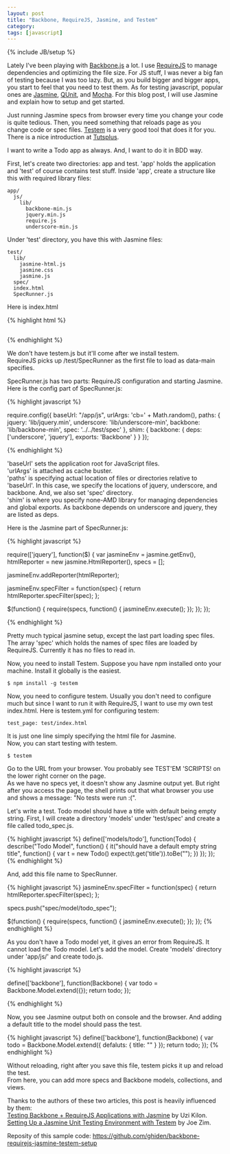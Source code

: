 ```yaml
---
layout: post
title: "Backbone, RequireJS, Jasmine, and Testem"
category: 
tags: [javascript]
---
```

{% include JB/setup %}

Lately I've been playing with [Backbone.js](http://backbonejs.org) a lot. I use [RequireJS]() to manage dependencies and optimizing the file size. For JS stuff, I was never a big fan of testing because I was too lazy. But, as you build bigger and bigger apps, you start to feel that you need to test them. As for testing javascript, popular ones are [Jasmine](http://pivotal.github.com/jasmine/), [QUnit](http://qunitjs.com/), and [Mocha](http://visionmedia.github.com/mocha/). For this blog post, I will use Jasmine and explain how to setup and get started.

Just running Jasmine specs from browser every time you change your code is quite tedious. Then, you need something that reloads page as you change code or spec files. [Testem](https://github.com/airportyh/testem) is a very good tool that does it for you. There is a nice introduction at [Tutsplus](http://net.tutsplus.com/tutorials/javascript-ajax/make-javascript-testing-fun-with-testem/).

I want to write a Todo app as always. And, I want to do it in BDD way.

First, let's create two directories: app and test.
'app' holds the application and 'test' of course contains test stuff.
Inside 'app', create a structure like this with required library files:

    app/
      js/
        lib/
          backbone-min.js
          jquery.min.js
          require.js
          underscore-min.js

Under 'test' directory, you have this with Jasmine files:

    test/
      lib/
        jasmine-html.js
        jasmine.css
        jasmine.js
      spec/
      index.html
      SpecRunner.js

Here is index.html

{% highlight html %}

<!doctype html>
<html lang="en">
<head>
  <meta charset="UTF-8">
  <title>Jasmine Spec Runner</title>
  <link rel="stylesheet" href="/test/lib/jasmine.css">
</head>
<body>
  <div id="sandbox" style="overflow:hidden; height:1px;"></div>
  <script src="/test/lib/jasmine.js"></script>
  <script src="/test/lib/jasmine-html.js"></script>
  <script src="/testem.js"></script>
  <script src="/app/js/lib/require.js" data-main="/test/SpecRunner"></script>
</body>
</html>

{% endhighlight %}

We don't have testem.js but it'll come after we install testem.  
RequireJS picks up /test/SpecRunner as the first file to load as data-main specifies.  

SpecRunner.js has two parts: RequireJS configuration and starting Jasmine.
Here is the config part of SpecRunner.js:

{% highlight javascript %}

require.config({
  baseUrl: "/app/js",
  urlArgs: 'cb=' + Math.random(),
  paths: {
    jquery: 'lib/jquery.min',
    underscore: 'lib/underscore-min',
    backbone: 'lib/backbone-min',
    spec: '../../test/spec'
  },
  shim: {
    backbone: {
      deps: ['underscore', 'jquery'],
      exports: 'Backbone'
    }
  }
});

{% endhighlight %}

'baseUrl' sets the application root for JavaScript files.  
'urlArgs' is attached as cache buster.  
'paths' is specifying actual location of files or directories relative to 'baseUrl'. In this case, we specify the locations of jquery, underscore, and backbone. And, we also set 'spec' directory.  
'shim' is where you specify none-AMD library for managing dependencies and global exports. As backbone depends on underscore and jquery, they are listed as deps.  

Here is the Jasmine part of SpecRunner.js:

{% highlight javascript %}

require(['jquery'], function($) {
  var jasmineEnv = jasmine.getEnv(),
      htmlReporter = new jasmine.HtmlReporter(),
      specs = [];
        
  jasmineEnv.addReporter(htmlReporter);

  jasmineEnv.specFilter = function(spec) {
    return htmlReporter.specFilter(spec);
  };

  $(function() {
    require(specs, function() {
      jasmineEnv.execute();
    });
  });
});

{% endhighlight %}

Pretty much typical jasmine setup, except the last part loading spec files. The array 'spec' which holds the names of spec files are loaded by RequireJS. Currently it has no files to read in.  

Now, you need to install Testem. Suppose you have npm installed onto your machine. Install it globally is the easiest.

    $ npm install -g testem

Now, you need to configure testem. Usually you don't need to configure much but since I want to run it with RequireJS, I want to use my own test index.html. Here is testem.yml for configuring testem:

    test_page: test/index.html

It is just one line simply specifying the html file for Jasmine.  
Now, you can start testing with testem.

    $ testem

Go to the URL from your browser.
You probably see TEST'EM 'SCRIPTS! on the lower right corner on the page.  
As we have no specs yet, it doesn't show any Jasmine output yet. But right after you access the page, the shell prints out that what browser you use and shows a message: "No tests were run :(".

Let's write a test.
Todo model should have a title with default being empty string.
First, I will create a directory 'models' under 'test/spec' and create a file called todo_spec.js.

{% highlight javascript %}
define(['models/todo'], function(Todo) {
  describe("Todo Model", function() {
    it("should have a default empty string title", function() {
      var t = new Todo()
      expect(t.get('title')).toBe("");
    })
  });
});
{% endhighlight %}

And, add this file name to SpecRunner.

{% highlight javascript %}
  jasmineEnv.specFilter = function(spec) {
    return htmlReporter.specFilter(spec);
  };

  specs.push("spec/model/todo_spec");

  $(function() {
    require(specs, function() {
      jasmineEnv.execute();
    });
  });
{% endhighlight %}

As you don't have a Todo model yet, it gives an error from RequireJS. It cannot load the Todo model.
Let's add the model. Create 'models' directory under 'app/js/' and create todo.js.

{% highlight javascript %}

define(['backbone'], function(Backbone) {
  var todo = Backbone.Model.extend({});
  return todo;
});

{% endhighlight %}

Now, you see Jasmine output both on console and the browser.
And adding a default title to the model should pass the test.

{% highlight javascript %}
define(['backbone'], function(Backbone) {
  var todo = Backbone.Model.extend({
    defaluts: {
      title: ""
    }
  });
  return todo;
});
{% endhighlight %}

Without reloading, right after you save this file, testem picks it up and reload the test.  
From here, you can add more specs and Backbone models, collections, and views.

Thanks to the authors of these two articles, this post is heavily influenced by them:  
[Testing Backbone + RequireJS Applications with Jasmine](http://kilon.org/blog/2012/08/testing-backbone-requirejs-applications-with-jasmine/) by Uzi Kilon.  
[Setting Up a Jasmine Unit Testing Environment with Testem](http://www.joezimjs.com/javascript/setting-up-a-jasmine-unit-testing-environment-with-testem/) by Joe Zim.

Reposity of this sample code:
<https://github.com/ghiden/backbone-requirejs-jasmine-testem-setup>

